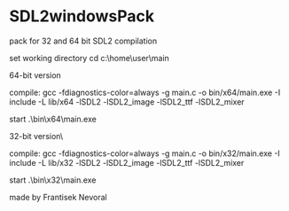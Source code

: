 # SDL2windowsPack
pack for 32 and 64 bit SDL2 compilation 

set working directory
cd c:\home\user\main

64-bit version

compile:
gcc -fdiagnostics-color=always -g main.c -o bin/x64/main.exe -I include -L lib/x64 -lSDL2 -lSDL2_image -lSDL2_ttf -lSDL2_mixer

start
.\bin\x64\main.exe


32-bit version\

compile:
gcc -fdiagnostics-color=always -g main.c -o bin/x32/main.exe -I include -L lib/x32 -lSDL2 -lSDL2_image -lSDL2_ttf -lSDL2_mixer

start
.\bin\x32\main.exe





made by Frantisek Nevoral
